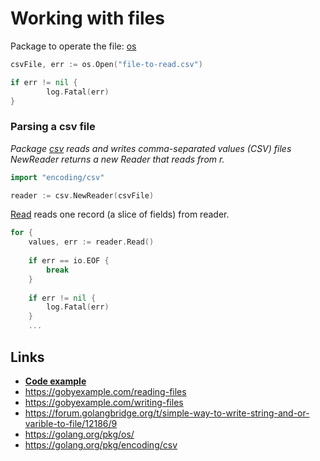 # Working with files

Package to operate the file: [os](https://golang.org/pkg/os/)

```go
csvFile, err := os.Open("file-to-read.csv")

if err != nil {
		log.Fatal(err)
}
```

### Parsing a csv file

*Package [csv](https://golang.org/pkg/encoding/csv) reads and writes comma-separated values (CSV) files*
*NewReader returns a new Reader that reads from r.*
```go
import "encoding/csv"

reader := csv.NewReader(csvFile)

```

[Read](https://golang.org/pkg/encoding/csv/#Reader.Read) reads one record (a slice of fields) from reader.
```go
for {
    values, err := reader.Read()
    
    if err == io.EOF {
        break
    }
    
    if err != nil {
        log.Fatal(err)
    }
    ...
```
## Links
- **[Code example](../src/17-files/read.go)**
- https://gobyexample.com/reading-files
- https://gobyexample.com/writing-files
- https://forum.golangbridge.org/t/simple-way-to-write-string-and-or-varible-to-file/12186/9
- https://golang.org/pkg/os/  
- https://golang.org/pkg/encoding/csv